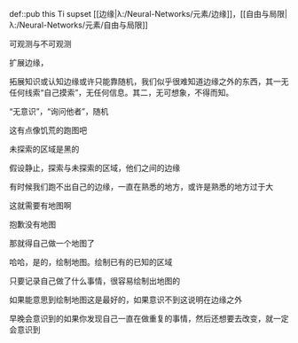 def::pub this Ti supset [[边缘|λ:/Neural-Networks/元素/边缘]]，[[自由与局限|λ:/Neural-Networks/元素/自由与局限]]


可观测与不可观测

扩展边缘，

拓展知识或认知边缘或许只能靠随机，我们似乎很难知道边缘之外的东西，其一无任何线索“自己摸索”，无任何信息。其二，无可想象，不得而知。

“无意识”，“询问他者”，随机

这有点像饥荒的跑图吧

未探索的区域是黑的

假设静止，探索与未探索的区域，他们之间的边缘

有时候我们跑不出自己的边缘，一直在熟悉的地方，或许是熟悉的地方过于大

这就需要有地图啊

抱歉没有地图

那就得自己做一个地图了

哈哈，是的，绘制地图。绘制已有的已知的区域

只要记录自己做了什么事情，很容易绘制出地图的

如果能意思到绘制地图这是最好的，如果意识不到这说明在边缘之外

早晚会意识到的如果你发现自己一直在做重复的事情，然后还想要去改变，就一定会意识到